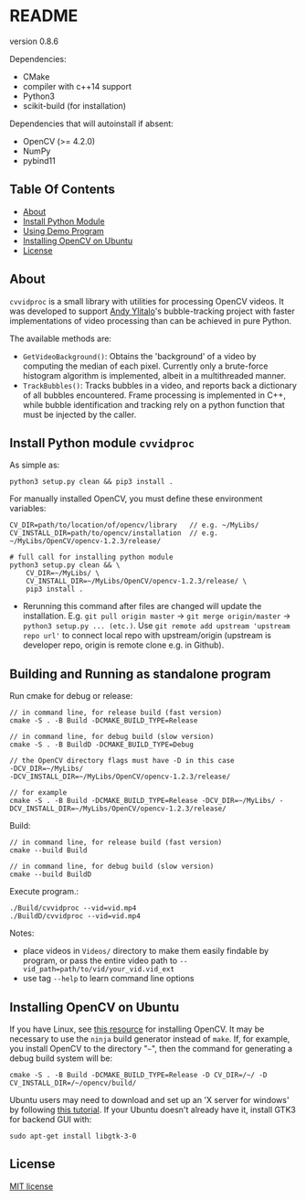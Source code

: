# README

<!-- must update setup.py version as well -->
version 0.8.6

Dependencies:

- CMake
- compiler with c++14 support
- Python3
- scikit-build (for installation)

Dependencies that will autoinstall if absent:
- OpenCV (>= 4.2.0)
- NumPy
- pybind11


## Table Of Contents

- [About](#About)
- [Install Python Module](#Install-Python-module-`cvvidproc`)
- [Using Demo Program](#Building-and-Running-as-standalone-program)
- [Installing OpenCV on Ubuntu](#Installing-OpenCV-on-Ubuntu)
- [License](#License)


## About

`cvvidproc` is a small library with utilities for processing OpenCV videos. It was developed to support [Andy Ylitalo](https://github.com/andylitalo)'s bubble-tracking project with faster implementations of video processing than can be achieved in pure Python.

The available methods are:
- `GetVideoBackground()`: Obtains the 'background' of a video by computing the median of each pixel. Currently only a brute-force histogram algorithm is implemented, albeit in a multithreaded manner.
- `TrackBubbles()`: Tracks bubbles in a video, and reports back a dictionary of all bubbles encountered. Frame processing is implemented in C++, while bubble identification and tracking rely on a python function that must be injected by the caller.


## Install Python module `cvvidproc`

As simple as:
```
python3 setup.py clean && pip3 install .
```

For manually installed OpenCV, you must define these environment variables:
```
CV_DIR=path/to/location/of/opencv/library	// e.g. ~/MyLibs/
CV_INSTALL_DIR=path/to/opencv/installation 	// e.g. ~/MyLibs/OpenCV/opencv-1.2.3/release/

# full call for installing python module
python3 setup.py clean && \
	CV_DIR=~/MyLibs/ \
	CV_INSTALL_DIR=~/MyLibs/OpenCV/opencv-1.2.3/release/ \
	pip3 install .
```

- Rerunning this command after files are changed will update the installation. E.g. `git pull origin master` -> `git merge origin/master` -> `python3 setup.py ... (etc.)`. Use `git remote add upstream 'upstream repo url'` to connect local repo with upstream/origin (upstream is developer repo, origin is remote clone e.g. in Github).


## Building and Running as standalone program

Run cmake for debug or release:

```
// in command line, for release build (fast version)
cmake -S . -B Build -DCMAKE_BUILD_TYPE=Release

// in command line, for debug build (slow version)
cmake -S . -B BuildD -DCMAKE_BUILD_TYPE=Debug

// the OpenCV directory flags must have -D in this case
-DCV_DIR=~/MyLibs/
-DCV_INSTALL_DIR=~/MyLibs/OpenCV/opencv-1.2.3/release/

// for example
cmake -S . -B Build -DCMAKE_BUILD_TYPE=Release -DCV_DIR=~/MyLibs/ -DCV_INSTALL_DIR=~/MyLibs/OpenCV/opencv-1.2.3/release/
```

Build:

```
// in command line, for release build (fast version)
cmake --build Build

// in command line, for debug build (slow version)
cmake --build BuildD
```

Execute program.:

```
./Build/cvvidproc --vid=vid.mp4
./BuildD/cvvidproc --vid=vid.mp4
```

Notes:
- place videos in `Videos/` directory to make them easily findable by program, or pass the entire video path to `--vid_path=path/to/vid/your_vid.vid_ext`
- use tag `--help` to learn command line options


## Installing OpenCV on Ubuntu

If you have Linux, see [this resource](https://docs.opencv.org/master/d7/d9f/tutorial_linux_install.html) for installing OpenCV. It may be necessary to use the `ninja` build generator instead of `make`. If, for example, you install OpenCV to the directory "`~`", then the command for generating a debug build system will be:

```
cmake -S . -B Build -DCMAKE_BUILD_TYPE=Release -D CV_DIR=/~/ -D CV_INSTALL_DIR=/~/opencv/build/
```

Ubuntu users may need to download and set up an 'X server for windows' by following [this tutorial](https://seanthegeek.net/234/graphical-linux-applications-bash-ubuntu-windows/). If your Ubuntu doesn't already have it, install GTK3 for backend GUI with:

```
sudo apt-get install libgtk-3-0
```


## License

[MIT license](https://opensource.org/licenses/MIT)

